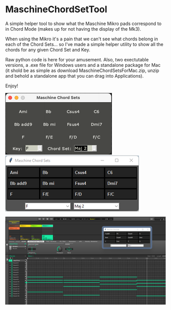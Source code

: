 # MaschineChordSetTool
A simple helper tool to show what the Maschine Mikro pads correspond to in Chord Mode (makes up for not having the display of the Mk3).

When using the Mikro it's a pain that we can't see what chords belong in each of the Chord Sets... so I've made a simple helper utility to show all the chords for any given Chord Set and Key.

Raw python code is here for your amusement.  Also, two exectutable versions, a .exe file for Windows users and a standalone package for Mac (it shold be as simple as download MaschineChordSetsForMac.zip, unzip and behold a standalone app that you can drag into Applications).

Enjoy!

![MaschineChordSetsForMac](https://github.com/g7uhn/MaschineChordSetTool/blob/main/images/Screenshot%202023-06-17%20at%2017.10.03.png)      ![MaschineChordSets for Windows](https://github.com/g7uhn/MaschineChordSetTool/blob/main/images/windows_example.png)

![MaschineChordSets tool serving suggestion](https://github.com/g7uhn/MaschineChordSetTool/blob/main/images/Example%20image.png)

